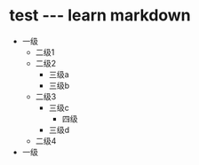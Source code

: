 # test --- learn markdown
- 一级
   - 二级1
   - 二级2
      - 三级a
      - 三级b
   - 二级3
      - 三级c
         - 四级
      - 三级d
   - 二级4
- 一级
